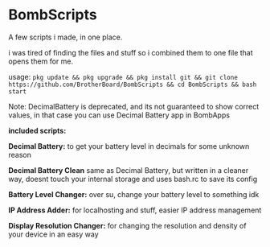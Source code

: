 # BombScripts
A few scripts i made, in one place.

i was tired of finding the files and stuff so i combined them to one file that opens them for me.

usage: ``pkg update && pkg upgrade && pkg install git && git clone https://github.com/BrotherBoard/BombScripts && cd BombScripts && bash start``

Note: DecimalBattery is deprecated, and its not guaranteed to show correct values, in that case you can use Decimal Battery app in BombApps

**included scripts:**

**Decimal Battery:**
to get your battery level in decimals for some unknown reason

**Decimal Battery Clean**
same as Decimal Battery, but written in a cleaner way, doesnt touch your internal storage and uses bash.rc to save its config

**Battery Level Changer:**
over su, change your battery level to something idk

**IP Address Adder:**
for localhosting and stuff, easier IP address management

**Display Resolution Changer:**
for changing the resolution and density of your device in an easy way
